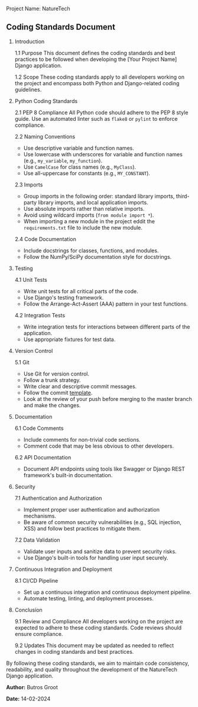 Project Name: NatureTech

## Coding Standards Document

1. Introduction

    1.1 Purpose
    This document defines the coding standards and best practices to be followed when developing the [Your Project Name] Django application.

    1.2 Scope
    These coding standards apply to all developers working on the project and encompass both Python and Django-related coding guidelines.

2. Python Coding Standards

    2.1 PEP 8 Compliance
    All Python code should adhere to the PEP 8 style guide. Use an automated linter such as `flake8` or `pylint` to enforce compliance.

    2.2 Naming Conventions
    - Use descriptive variable and function names.
    - Use lowercase with underscores for variable and function names (e.g., `my_variable`, `my_function`).
    - Use `CamelCase` for class names (e.g., `MyClass`).
    - Use all-uppercase for constants (e.g., `MY_CONSTANT`).

    2.3 Imports
    - Group imports in the following order: standard library imports, third-party library imports, and local application imports.
    - Use absolute imports rather than relative imports.
    - Avoid using wildcard imports (`from module import *`).
    - When importing a new module in the project eddit the `requirements.txt` file to include the new module.

    2.4 Code Documentation
    - Include docstrings for classes, functions, and modules.
    - Follow the NumPy/SciPy documentation style for docstrings.

3. Testing

    4.1 Unit Tests
    - Write unit tests for all critical parts of the code.
    - Use Django's testing framework.
    - Follow the Arrange-Act-Assert (AAA) pattern in your test functions.

    4.2 Integration Tests
    - Write integration tests for interactions between different parts of the application.
    - Use appropriate fixtures for test data.

4. Version Control

    5.1 Git
    - Use Git for version control.
    - Follow a trunk strategy.
    - Write clear and descriptive commit messages.
    - Follow the commit [template](/docs/commit_template.md).
    - Look at the review of your push before merging to the master branch and make the changes.

5. Documentation

    6.1 Code Comments
    - Include comments for non-trivial code sections.
    - Comment code that may be less obvious to other developers.

    6.2 API Documentation
    - Document API endpoints using tools like Swagger or Django REST framework's built-in documentation.

6. Security

    7.1 Authentication and Authorization
    - Implement proper user authentication and authorization mechanisms.
    - Be aware of common security vulnerabilities (e.g., SQL injection, XSS) and follow best practices to mitigate them.

    7.2 Data Validation
    - Validate user inputs and sanitize data to prevent security risks.
    - Use Django's built-in tools for handling user input securely.

7. Continuous Integration and Deployment

    8.1 CI/CD Pipeline
    - Set up a continuous integration and continuous deployment pipeline.
    - Automate testing, linting, and deployment processes.

8. Conclusion

    9.1 Review and Compliance
    All developers working on the project are expected to adhere to these coding standards. Code reviews should ensure compliance.

    9.2 Updates
    This document may be updated as needed to reflect changes in coding standards and best practices.

By following these coding standards, we aim to maintain code consistency, readability, and quality throughout the development of the NatureTech Django application.

**Author:** Butros Groot

**Date:** 14-02-2024
